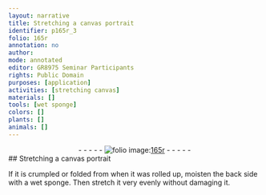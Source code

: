```yaml
---
layout: narrative
title: Stretching a canvas portrait
identifier: p165r_3
folio: 165r
annotation: no
author:
mode: annotated
editor: GR8975 Seminar Participants
rights: Public Domain
purposes: [application]
activities: [stretching canvas]
materials: []
tools: [wet sponge]
colors: []
plants: []
animals: []
---
```


 <div class="folio" align="center">- - - - - <a href="http://gallica.bnf.fr/ark:/12148/btv1b9059316c/f336.item" target="_blank"><img src="https://cu-mkp.github.io/GR8975-edition/assets/photo-icon.png" alt="folio image: " style="display:inline-block; margin-bottom:-3px;"/>165r</a> - - - - - </div> 
## Stretching a canvas portrait

 
<span class="activity">If it is crumpled or folded from when it was rolled up, moisten the back side with a <span class="tool">wet sponge</span>. Then stretch it very evenly without damaging it.</span>
 